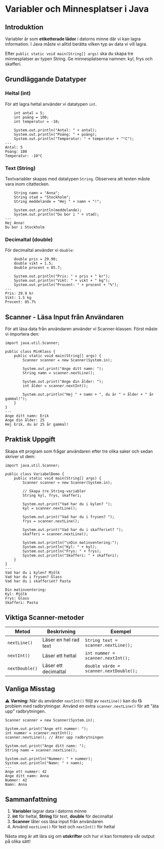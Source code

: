 # Variabler och Minnesplatser i Java

## Introduktion

Variabler är som **etiketterade lådor** i datorns minne där vi kan lagra information. I Java måste vi alltid berätta vilken typ av data vi vill lagra.

Efter `public static void main(String[] args)` ska du skapa tre minnesplatser av typen String. Ge minnesplatserna namnen: kyl, frys och skafferi.

## Grundläggande Datatyper

### Heltal (int)

För att lagra heltal använder vi datatypen `int`. 

```react:demo title="Skapa en int-variabel"
    int antal = 5;
    int poäng = 100;
    int temperatur = -10;

    System.out.println("Antal: " + antal);
    System.out.println("Poäng: " + poäng);
    System.out.println("Temperatur: " + temperatur + "°C");
---
Antal: 5
Poäng: 100
Temperatur: -10°C
```

### Text (String)

Textvariabler skapas med datatypen `String`. Observera att texten måste vara inom citattecken.

```react:demo title="String variabler"
    String namn = "Anna";
    String stad = "Stockholm";
    String meddelande = "Hej " + namn + "!";

    System.out.println(meddelande);
    System.out.println("Du bor i " + stad);
---
Hej Anna!
Du bor i Stockholm
```

### Decimaltal (double)

För decimaltal använder vi `double`:

```react:demo title="Double variabler"
    double pris = 29.90;
    double vikt = 1.5;
    double procent = 85.7;

    System.out.println("Pris: " + pris + " kr");
    System.out.println("Vikt: " + vikt + " kg");
    System.out.println("Procent: " + procent + "%");
---
Pris: 29.9 kr
Vikt: 1.5 kg
Procent: 85.7%
```

## Scanner - Läsa Input från Användaren

För att läsa data från användaren använder vi Scanner-klassen. Först måste vi importera den:

```react:demo title="Import och skapa Scanner"
import java.util.Scanner;

public class MinKlass {
    public static void main(String[] args) {
        Scanner scanner = new Scanner(System.in);
        
        System.out.print("Ange ditt namn: ");
        String namn = scanner.nextLine();
        
        System.out.print("Ange din ålder: ");
        int ålder = scanner.nextInt();
        
        System.out.println("Hej " + namn + ", du är " + ålder + " år gammal!");
    }
}
---
Ange ditt namn: Erik
Ange din ålder: 25
Hej Erik, du är 25 år gammal!
```

## Praktisk Uppgift

Skapa ett program som frågar användaren efter tre olika saker och sedan skriver ut dem:

```react:demo title="Komplett program med Scanner"
import java.util.Scanner;

public class VariabelDemo {
    public static void main(String[] args) {
        Scanner scanner = new Scanner(System.in);
        
        // Skapa tre String-variabler
        String kyl, frys, skafferi;
        
        System.out.print("Vad har du i kylen? ");
        kyl = scanner.nextLine();
        
        System.out.print("Vad har du i frysen? ");
        frys = scanner.nextLine();
        
        System.out.print("Vad har du i skafferiet? ");
        skafferi = scanner.nextLine();
        
        System.out.println("\nDin matinventering:");
        System.out.println("Kyl: " + kyl);
        System.out.println("Frys: " + frys);
        System.out.println("Skafferi: " + skafferi);
    }
}
---
Vad har du i kylen? Mjölk
Vad har du i frysen? Glass
Vad har du i skafferiet? Pasta

Din matinventering:
Kyl: Mjölk
Frys: Glass
Skafferi: Pasta
```

## Viktiga Scanner-metoder

| Metod | Beskrivning | Exempel |
|-------|-------------|---------|
| `nextLine()` | Läser en hel rad text | `String text = scanner.nextLine();` |
| `nextInt()` | Läser ett heltal | `int nummer = scanner.nextInt();` |
| `nextDouble()` | Läser ett decimaltal | `double värde = scanner.nextDouble();` |

## Vanliga Misstag

⚠️ **Varning:** När du använder `nextInt()` följt av `nextLine()` kan du få problem med radbrytningar. Använd en extra `scanner.nextLine()` för att "äta upp" radbrytningen.

```react:demo title="Lösning för Scanner-problem"
Scanner scanner = new Scanner(System.in);

System.out.print("Ange ett nummer: ");
int nummer = scanner.nextInt();
scanner.nextLine(); // Äter upp radbrytningen

System.out.print("Ange ditt namn: ");
String namn = scanner.nextLine();

System.out.println("Nummer: " + nummer);
System.out.println("Namn: " + namn);
---
Ange ett nummer: 42
Ange ditt namn: Anna
Nummer: 42
Namn: Anna
```

## Sammanfattning

1. **Variabler** lagrar data i datorns minne
2. **int** för heltal, **String** för text, **double** för decimaltal
3. **Scanner** låter oss läsa input från användaren
4. Använd `nextLine()` för text och `nextInt()` för heltal

Nästa steg är att lära sig om **utskrifter** och hur vi kan formatera vår output på olika sätt!